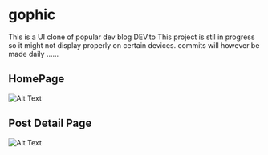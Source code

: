 # gophic
This is a UI clone of popular dev blog DEV.to
This project is stil in progress so it might not display properly on certain devices.
commits will however be made daily ......


## HomePage
![Alt Text](https://github.com/DTGlov/gophic/blob/main/src/assets/gophic.png)

## Post Detail Page
![Alt Text](https://github.com/DTGlov/gophic/blob/main/src/assets/detailss.png)

